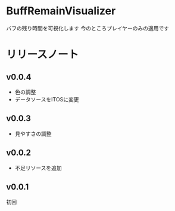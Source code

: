 # BuffRemainVisualizer
バフの残り時間を可視化します 今のところプレイヤーのみの適用です  

# リリースノート
## v0.0.4
* 色の調整
* データソースをITOSに変更
## v0.0.3
* 見やすさの調整
## v0.0.2
* 不足リソースを追加
## v0.0.1
初回
